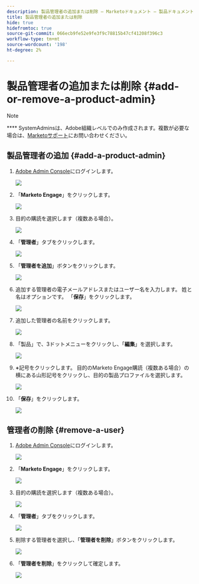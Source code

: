 ```yaml
---
description: 製品管理者の追加または削除 — Marketoドキュメント — 製品ドキュメント
title: 製品管理者の追加または削除
hide: true
hidefromtoc: true
source-git-commit: 066ecb9fe52e9fe3f9c78815b47cf41208f396c3
workflow-type: tm+mt
source-wordcount: '198'
ht-degree: 2%

---
```


# 製品管理者の追加または削除 {#add-or-remove-a-product-admin}

>[!NOTE]
>
>**** SystemAdminsは、Adobe組織レベルでのみ作成されます。複数が必要な場合は、[Marketoサポート](https://nation.marketo.com/t5/support/ct-p/Support)にお問い合わせください。

## 製品管理者の追加 {#add-a-product-admin}

1. [Adobe Admin Console](https://adminconsole.adobe.com/)にログインします。

   ![](assets/add-or-remove-a-product-admin-1.png)

1. 「**Marketo Engage**」をクリックします。

   ![](assets/add-or-remove-a-product-admin-2.png)

1. 目的の購読を選択します（複数ある場合）。

   ![](assets/add-or-remove-a-product-admin-3.png)

1. 「**管理者**」タブをクリックします。

   ![](assets/add-or-remove-a-product-admin-4.png)

1. 「**管理者を追加**」ボタンをクリックします。

   ![](assets/add-or-remove-a-product-admin-5.png)

1. 追加する管理者の電子メールアドレスまたはユーザー名を入力します。 姓と名はオプションです。 「**保存**」をクリックします。

   ![](assets/add-or-remove-a-product-admin-6.png)

1. 追加した管理者の名前をクリックします。

   ![](assets/add-or-remove-a-product-admin-7.png)

1. 「製品」で、3ドットメニューをクリックし、「**編集**」を選択します。

   ![](assets/add-or-remove-a-product-admin-8.png)

1. **+**&#x200B;記号をクリックします。 目的のMarketo Engage購読（複数ある場合）の横にある山形記号をクリックし、目的の製品プロファイルを選択します。

   ![](assets/add-or-remove-a-product-admin-9.png)

1. 「**保存**」をクリックします。

   ![](assets/add-or-remove-a-product-admin-10.png)

## 管理者の削除 {#remove-a-user}

1. [Adobe Admin Console](https://adminconsole.adobe.com/)にログインします。

   ![](assets/add-or-remove-a-product-admin-11.png)

1. 「**Marketo Engage**」をクリックします。

   ![](assets/add-or-remove-a-product-admin-12.png)

1. 目的の購読を選択します（複数ある場合）。

   ![](assets/add-or-remove-a-product-admin-13.png)

1. 「**管理者**」タブをクリックします。

   ![](assets/add-or-remove-a-product-admin-14.png)

1. 削除する管理者を選択し、「**管理者を削除**」ボタンをクリックします。

   ![](assets/add-or-remove-a-product-admin-15.png)

1. 「**管理者を削除**」をクリックして確定します。

   ![](assets/add-or-remove-a-product-admin-16.png)
